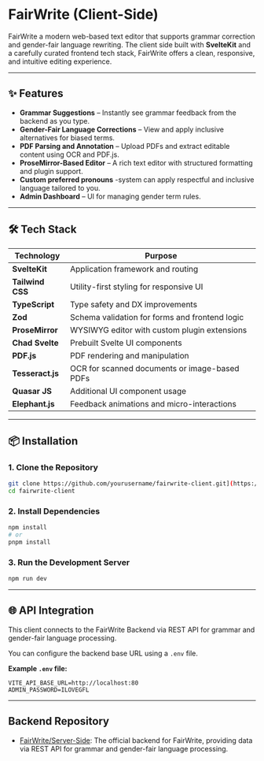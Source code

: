 # FairWrite (Client-Side)

FairWrite a modern web-based text editor that supports grammar correction and gender-fair language rewriting. The client side built with **SvelteKit** and a carefully curated frontend tech stack, FairWrite offers a clean, responsive, and intuitive editing experience.

---

## ✨ Features

- **Grammar Suggestions** – Instantly see grammar feedback from the backend as you type.
- **Gender-Fair Language Corrections** – View and apply inclusive alternatives for biased terms.
- **PDF Parsing and Annotation** – Upload PDFs and extract editable content using OCR and PDF.js.
- **ProseMirror-Based Editor** – A rich text editor with structured formatting and plugin support.
- **Custom preferred pronouns** -system can apply respectful and inclusive language tailored to you.
- **Admin Dashboard** – UI for managing gender term rules.

---

## 🛠️ Tech Stack

| Technology       | Purpose                                        |
| ---------------- | ---------------------------------------------- |
| **SvelteKit**    | Application framework and routing              |
| **Tailwind CSS** | Utility-first styling for responsive UI        |
| **TypeScript**   | Type safety and DX improvements                |
| **Zod**          | Schema validation for forms and frontend logic |
| **ProseMirror**  | WYSIWYG editor with custom plugin extensions   |
| **Chad Svelte**  | Prebuilt Svelte UI components                  |
| **PDF.js**       | PDF rendering and manipulation                 |
| **Tesseract.js** | OCR for scanned documents or image-based PDFs  |
| **Quasar JS**    | Additional UI component usage                  |
| **Elephant.js**  | Feedback animations and micro-interactions     |

---

## 📦 Installation

### 1. Clone the Repository

```bash
git clone https://github.com/yourusername/fairwrite-client.git](https://github.com/Fair-Write/Client-Side.git
cd fairwrite-client
```

### 2. Install Dependencies

```bash
npm install
# or
pnpm install
```

### 3. Run the Development Server

```bash
npm run dev
```

---

## 🌐 API Integration

This client connects to the FairWrite Backend via REST API for grammar and gender-fair language processing.

You can configure the backend base URL using a `.env` file.

**Example `.env` file:**

```env
VITE_API_BASE_URL=http://localhost:80
ADMIN_PASSWORD=ILOVEGFL
```

---

## Backend Repository

- [FairWrite/Server-Side](https://github.com/Fair-Write/Server-Side.git): The official backend for FairWrite, providing data via REST API for grammar and gender-fair language processing.

